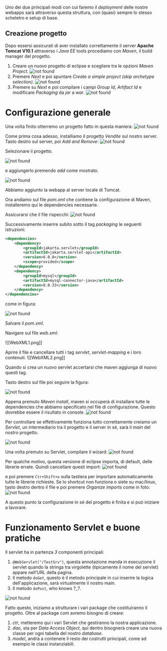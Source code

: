 Uno dei due principali modi con cui faremo il *deployment* delle nostre webapps sarà attraverso questa struttura, con (quasi) sempre lo stesso scheletro e setup di base.

## Creazione progetto

Dopo essersi assicurati di aver installato correttamente il server **Apache Tomcat V10.1** attraverso i *Java EE* tools procediamo con *Maven*, il build manager del progetto.

1. Creare un nuovo progetto di eclipse e scegliere tra le opzioni *Maven Project*.
![not found](https://github.com/BiagioAltruda/JavaCourse/blob/main/Progetto1.png)
2. Premere *Next* e poi spuntare *Create a simple project (skip archetype selection)*.
	![not found](https://github.com/BiagioAltruda/JavaCourse/blob/main/Progetto2.png)
3. Premere su *Next* e poi compilare i campi *Group Id*, *Artifact Id* e modificare *Packaging* da *jar* a *war*.
	![not found](https://github.com/BiagioAltruda/JavaCourse/blob/main/Progetto3.png)

# Configurazione generale
Una volta finito otterremo un progetto fatto in questa maniera:
![not found](https://github.com/BiagioAltruda/JavaCourse/blob/main/Conf1.png)

Come prima cosa adesso, installiamo il progetto *Vendite* sul nostro server.
Tasto destro sul server, poi *Add and Remove*:
![not found](https://github.com/BiagioAltruda/JavaCourse/blob/main/Conf2.png)

Selezionare il progetto.

![not found](https://github.com/BiagioAltruda/JavaCourse/blob/main/Conf3.png)

e aggiungerlo premendo *add* come mostrato.

![not found](https://github.com/BiagioAltruda/JavaCourse/blob/main/Conf4.png)

Abbiamo aggiunto la webapp al server locale di Tomcat.

Ora andiamo sul file *pom.xml* che contiene la configurazione di Maven, installeremo qui le dependencies necessarie.

Assicurarsi che il file rispecchi:
![not found](https://github.com/BiagioAltruda/JavaCourse/blob/main/Conf5.png)

Successivamente inserire subito sotto il tag *packaging* le seguenti istruzioni:
```xml
<dependencies>
	<dependency>
		<groupId>jakarta.servlet</groupId>
		<artifactId>jakarta.servlet-api</artifactId>
		<version>6.0.0</version>
		<scope>provided</scope>
	</dependency>
	<dependency>
		<groupId>mysql</groupId>
		<artifactId>mysql-connector-java</artifactId>
		<version>8.0.33</version>
	</dependency>
</dependencies>
```

come in figura:

![not found](https://github.com/BiagioAltruda/JavaCourse/blob/main/PomXML.png)



Salvare il *pom.xml*. 

Navigare sul file *web.xml*:

![[WebXML1.png]]

Aprire il file e cancellare tutti i tag *servlet*, *servlet-mapping* e i loro contenuti.
![[WebXML2.png]]

Quando si crea un nuovo servlet accertarsi che maven aggiunga di nuovo questi tag.

Tasto destro sul file poi seguire la figura:

![not found](https://github.com/BiagioAltruda/JavaCourse/blob/main/Conf6.png)

Appena premuto *Maven install*, maven si occuperà di installare tutte le dependencies che abbiamo specificato nel file di configurazione.
Questo dovrebbe essere il risultato in console.
![not found](https://github.com/BiagioAltruda/JavaCourse/blob/main/Conf7.png)

Per controllare se effettivamente funziona tutto correttamente creiamo un *Servlet*, un intermediario tra il progetto e il server in sé, sarà il *main* del nostro progetto.

![not found](https://github.com/BiagioAltruda/JavaCourse/blob/main/Conf8.png)

Una volta premuto su Servlet, compilare il wizard:
![not found](https://github.com/BiagioAltruda/JavaCourse/blob/main/Servlet1.png)

Per qualche motivo, questa versione di eclipse importa, di default, delle librerie errate. Quindi cancellare questi import:
![not found](https://github.com/BiagioAltruda/JavaCourse/blob/main/Conf10.png)

e poi premere `Ctr+Shift+o` sulla tastiera per importare automaticamente tutte le librerie richieste.
Se lo shortcut non funziona o siete su mac/linux, tasto destro dentro il file e poi premere *Organize imports* come in foto:
![not found](https://github.com/BiagioAltruda/JavaCourse/blob/main/Conf9.png)

A questo punto la configurazione in sé del progetto è finita e si può iniziare a lavorare.

# Funzionamento Servlet e buone pratiche

Il servlet ha in partenza *3* componenti principali:

1. `@WebServlet("/TestSrv")`, questa annotazione manda in esecuzione il servlet quando la stringa tra virgolette (tipicamente il nome del servlet) appare nell'URL della pagina.
2. Il metodo `doGet`, questo è il metodo principale in cui inserire la logica dell'applicazione, sarà virtualmente il nostro main.
3. Il metodo `doPost`, who knows \?\_\?.


![not found](https://github.com/BiagioAltruda/JavaCourse/blob/main/Servlet2.png)

Fatto questo, iniziamo a strutturare i vari package che costituiranno il progetto.
Oltre al package *com* avremo bisogno di creare:
1. *ctr*, metteremo qui i vari Servlet che gestiranno la nostra applicazione.
2. *dao*, sta per *Data Access Object*, qui dentro bisognerà creare una nuova classe per ogni tabella del nostro *database*.
3. *model*, andrà a contenere il resto dei costrutti principali, come ad esempio le classi instanziabili.

